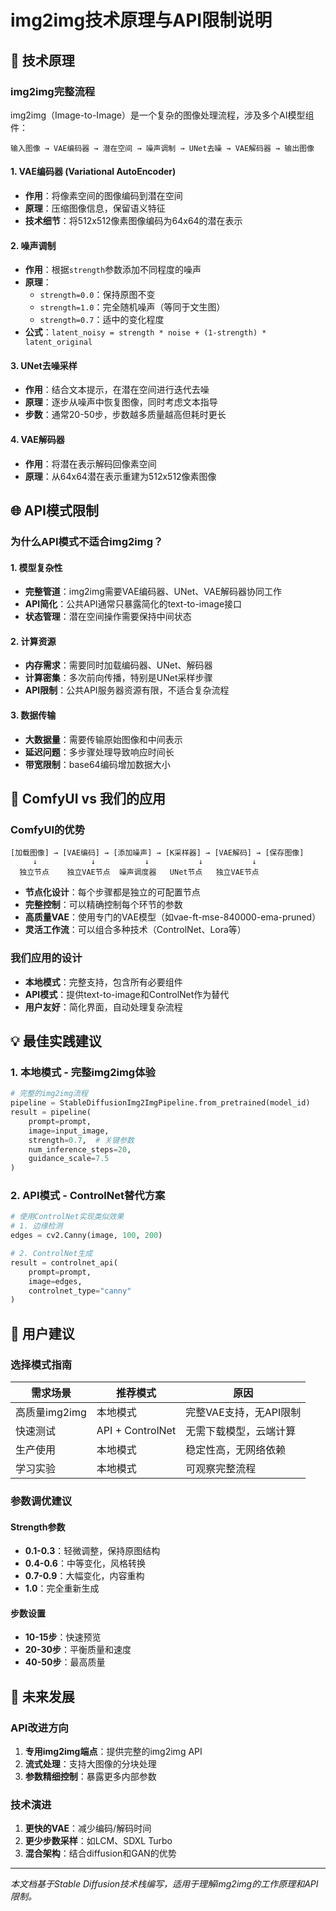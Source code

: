 # img2img技术原理与API限制说明

## 🔬 技术原理

### img2img完整流程

img2img（Image-to-Image）是一个复杂的图像处理流程，涉及多个AI模型组件：

```
输入图像 → VAE编码器 → 潜在空间 → 噪声调制 → UNet去噪 → VAE解码器 → 输出图像
```

#### 1. VAE编码器 (Variational AutoEncoder)
- **作用**：将像素空间的图像编码到潜在空间
- **原理**：压缩图像信息，保留语义特征
- **技术细节**：将512x512像素图像编码为64x64的潜在表示

#### 2. 噪声调制
- **作用**：根据`strength`参数添加不同程度的噪声
- **原理**：
  - `strength=0.0`：保持原图不变
  - `strength=1.0`：完全随机噪声（等同于文生图）
  - `strength=0.7`：适中的变化程度
- **公式**：`latent_noisy = strength * noise + (1-strength) * latent_original`

#### 3. UNet去噪采样
- **作用**：结合文本提示，在潜在空间进行迭代去噪
- **原理**：逐步从噪声中恢复图像，同时考虑文本指导
- **步数**：通常20-50步，步数越多质量越高但耗时更长

#### 4. VAE解码器
- **作用**：将潜在表示解码回像素空间
- **原理**：从64x64潜在表示重建为512x512像素图像

## 🌐 API模式限制

### 为什么API模式不适合img2img？

#### 1. 模型复杂性
- **完整管道**：img2img需要VAE编码器、UNet、VAE解码器协同工作
- **API简化**：公共API通常只暴露简化的text-to-image接口
- **状态管理**：潜在空间操作需要保持中间状态

#### 2. 计算资源
- **内存需求**：需要同时加载编码器、UNet、解码器
- **计算密集**：多次前向传播，特别是UNet采样步骤
- **API限制**：公共API服务器资源有限，不适合复杂流程

#### 3. 数据传输
- **大数据量**：需要传输原始图像和中间表示
- **延迟问题**：多步骤处理导致响应时间长
- **带宽限制**：base64编码增加数据大小

## 🔧 ComfyUI vs 我们的应用

### ComfyUI的优势
```
[加载图像] → [VAE编码] → [添加噪声] → [K采样器] → [VAE解码] → [保存图像]
     ↓            ↓           ↓           ↓           ↓
  独立节点    独立VAE节点  噪声调度器   UNet节点   独立VAE节点
```

- **节点化设计**：每个步骤都是独立的可配置节点
- **完整控制**：可以精确控制每个环节的参数
- **高质量VAE**：使用专门的VAE模型（如vae-ft-mse-840000-ema-pruned）
- **灵活工作流**：可以组合多种技术（ControlNet、Lora等）

### 我们应用的设计
- **本地模式**：完整支持，包含所有必要组件
- **API模式**：提供text-to-image和ControlNet作为替代
- **用户友好**：简化界面，自动处理复杂流程

## 💡 最佳实践建议

### 1. 本地模式 - 完整img2img体验
```python
# 完整的img2img流程
pipeline = StableDiffusionImg2ImgPipeline.from_pretrained(model_id)
result = pipeline(
    prompt=prompt,
    image=input_image,
    strength=0.7,  # 关键参数
    num_inference_steps=20,
    guidance_scale=7.5
)
```

### 2. API模式 - ControlNet替代方案
```python
# 使用ControlNet实现类似效果
# 1. 边缘检测
edges = cv2.Canny(image, 100, 200)

# 2. ControlNet生成
result = controlnet_api(
    prompt=prompt,
    image=edges,
    controlnet_type="canny"
)
```

## 🎯 用户建议

### 选择模式指南

| 需求场景 | 推荐模式 | 原因 |
|---------|---------|------|
| 高质量img2img | 本地模式 | 完整VAE支持，无API限制 |
| 快速测试 | API + ControlNet | 无需下载模型，云端计算 |
| 生产使用 | 本地模式 | 稳定性高，无网络依赖 |
| 学习实验 | 本地模式 | 可观察完整流程 |

### 参数调优建议

#### Strength参数
- **0.1-0.3**：轻微调整，保持原图结构
- **0.4-0.6**：中等变化，风格转换
- **0.7-0.9**：大幅变化，内容重构
- **1.0**：完全重新生成

#### 步数设置
- **10-15步**：快速预览
- **20-30步**：平衡质量和速度
- **40-50步**：最高质量

## 🔮 未来发展

### API改进方向
1. **专用img2img端点**：提供完整的img2img API
2. **流式处理**：支持大图像的分块处理
3. **参数精细控制**：暴露更多内部参数

### 技术演进
1. **更快的VAE**：减少编码/解码时间
2. **更少步数采样**：如LCM、SDXL Turbo
3. **混合架构**：结合diffusion和GAN的优势

---

*本文档基于Stable Diffusion技术栈编写，适用于理解img2img的工作原理和API限制。*
